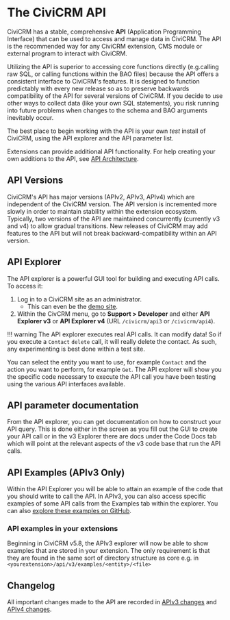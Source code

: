 # The CiviCRM API

CiviCRM has a stable, comprehensive **API** (Application Programming Interface) that can be used to access and manage data in CiviCRM. The API is the recommended way for any CiviCRM extension, CMS module or external program to interact with CiviCRM.

Utilizing the API is superior to accessing core functions directly (e.g.calling raw SQL, or calling functions within the BAO files) because the API offers a consistent interface to CiviCRM's features. It is designed to function predictably with every new release so as to preserve backwards compatibility of the API for several versions of CiviCRM. If you decide to use other ways to collect data (like your own SQL statements), you risk running into future problems when changes to the schema and BAO arguments inevitably occur.

The best place to begin working with the API is your own *test* install of CiviCRM, using the API explorer and the API parameter list.

Extensions can provide additional API functionality. For help creating your own additions to the API, see [API Architecture](v4/architecture.md).

## API Versions

CiviCRM's API has major versions (APIv2, APIv3, APIv4) which are independent of the CiviCRM version. The API version is incremented more slowly in order to maintain stability within the extension ecosystem. Typically, two versions of the API are maintained concurrently (currently v3 and v4) to allow gradual transitions. New releases of CiviCRM may add features to the API but will not break backward-compatibility within an API version.

## API Explorer

The API explorer is a powerful GUI tool for building and executing API calls. To access it:

1. Log in to a CiviCRM site as an administrator.
    * This can even be the [demo site](http://dmaster.demo.civicrm.org/).
2. Within the CivCRM menu, go to **Support > Developer** and either **API Explorer v3** or **API Explorer v4** (URL `/civicrm/api3` or `/civicrm/api4`).

!!! warning
    The API explorer executes real API calls. It can modify data! So if you execute a `Contact` `delete` call, it will really delete the contact. As such, any experimenting is best done within a test site.

You can select the entity you want to use, for example `Contact` and the action you want to perform, for example `Get`. The API explorer will show you the specific code necessary to execute the API call you have been testing using the various API interfaces available.

## API parameter documentation

From the API explorer, you can get documentation on how to construct your API query. This is done either in the screen as you fill out the GUI to create your API call or in the v3 Explorer there are docs under the Code Docs tab which will point at the relevant aspects of the v3 code base that run the API calls.

## API Examples (APIv3 Only)

Within the API Explorer you will be able to attain an example of the code that you should write to call the API. In APIv3, you can also access specific examples of some API calls from the Examples tab within the explorer. You can also [explore these examples on GitHub](https://github.com/civicrm/civicrm-core/tree/master/api/v3/examples).

### API examples in your extensions

Beginning in CiviCRM v5.8, the APIv3 explorer will now be able to show examples that are stored in your extension. The only requirement is that they are found in the same sort of directory structure as core e.g. in `<yourextension>/api/v3/examples/<entity>/<file>`

## Changelog

All important changes made to the API are recorded in [APIv3 changes](v3/changes.md) and [APIv4 changes](v4/changes.md).
